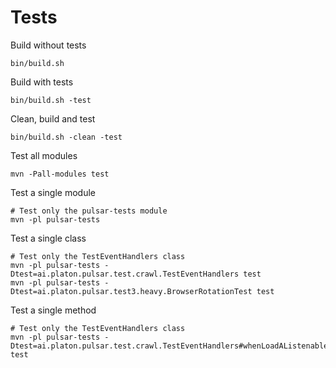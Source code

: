 Tests
=

Build without tests
```shell
bin/build.sh
```

Build with tests
```shell
bin/build.sh -test
```

Clean, build and test
```shell
bin/build.sh -clean -test
```

Test all modules
```shell
mvn -Pall-modules test
```

Test a single module
```shell
# Test only the pulsar-tests module
mvn -pl pulsar-tests
```

Test a single class
```shell
# Test only the TestEventHandlers class
mvn -pl pulsar-tests -Dtest=ai.platon.pulsar.test.crawl.TestEventHandlers test
mvn -pl pulsar-tests -Dtest=ai.platon.pulsar.test3.heavy.BrowserRotationTest test
```

Test a single method
```shell
# Test only the TestEventHandlers class
mvn -pl pulsar-tests -Dtest=ai.platon.pulsar.test.crawl.TestEventHandlers#whenLoadAListenableLink_ThenEventsAreTriggered test
```
